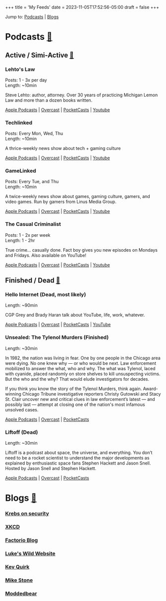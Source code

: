 +++
title = 'My Feeds'
date = 2023-11-05T17:52:56-05:00
draft = false
+++

Jump to: [Podcasts](#podcasts) | [Blogs](#blogs)
<div id="podcasts" />
	
# Podcasts [🔗](/my-feeds#podcasts)
<div id="active" />
	
## Active / Simi-Active [🔗](/my-feeds#active)

### Lehto's Law

Posts: 1 - 3x per day <br>
Length: ~10min

Steve Lehto: author, attorney.  Over 30 years of practicing Michigan Lemon Law and more than a dozen books written.

[Apple Podcasts](https://podcasts.apple.com/us/podcast/lehtos-law/id937280934) | [Overcast](https://overcast.fm/itunes937280934/lehtos-law) | [PocketCasts](https://pca.st/ER7G) | [Youtube](https://www.youtube.com/@stevelehto)

### Techlinked

Posts: Every Mon, Wed, Thu <br>
Length: ~10min

A thrice-weekly news show about tech + gaming culture

[Apple Podcasts](https://podcasts.apple.com/us/podcast/techlinked/id1559402520) | [Overcast](https://overcast.fm/itunes1559402520/techlinked) | [PocketCasts](https://pca.st/bape8uaa) | [Youtube](https://www.youtube.com/@techlinked)

### GameLinked

Posts: Every Tue, and Thu <br>
Length: ~10min

A twice-weekly news show about games, gaming culture, gamers, and video games. Run by gamers from Linus Media Group.

[Apple Podcasts](https://podcasts.apple.com/us/podcast/gamelinked/id1717448546) | [Overcast](https://overcast.fm/itunes1717448546/gamelinked) | [PocketCasts](https://pca.st/mz4l1mj7) | [Youtube](https://www.youtube.com/@GameLinked)

### The Casual Criminalist

Posts: 1 - 2x per week <br>
Length: 1 - 2hr

True crime... casually done. Fact boy gives you new episodes on Mondays and Fridays. Also available on YouTube!

[Apple Podcasts](https://podcasts.apple.com/us/podcast/the-casual-criminalist/id1545318164) | [Overcast](https://overcast.fm/itunes1545318164/the-casual-criminalist) | [PocketCasts](https://pca.st/tipuxr73) | [Youtube](https://www.youtube.com/@TheCasualCriminalist)

## Finished / Dead [🔗](/my-feeds#dead)

### Hello Internet (Dead, most likely)

Length: ~90min

CGP Grey and Brady Haran talk about YouTube, life, work, whatever.

[Apple Podcasts](https://podcasts.apple.com/us/podcast/hello-internet/id811377230) | [Overcast](https://overcast.fm/itunes811377230/hello-internet) | [PocketCasts](https://pca.st/hellointernet) | [YouTube](https://www.youtube.com/@HelloInternetPodcast/videos)

### Unsealed: The Tylenol Murders (Finished)

Length: ~30min

In 1982, the nation was living in fear. One by one people in the Chicago area were dying. No one knew why — or who would be next. Law enforcement mobilized to answer the what, who and why. The what was Tylenol, laced with cyanide, placed randomly on store shelves to kill unsuspecting victims. But the who and the why? That would elude investigators for decades.

If you think you know the story of the Tylenol Murders, think again. Award-winning Chicago Tribune investigative reporters Christy Gutowski and Stacy St. Clair uncover new and critical clues in law enforcement’s latest — and possibly last — attempt at closing one of the nation's most infamous unsolved cases.

[Apple Podcasts](https://podcasts.apple.com/us/podcast/unsealed-the-tylenol-murders/id1644733486) | [Overcast](https://overcast.fm/itunes1644733486/unsealed-the-tylenol-murders) | [PocketCasts](https://pca.st/4s2o9rzg)
<div id="blogs" />

### Liftoff (Dead)

Length: ~30min

Liftoff is a podcast about space, the universe, and everything. You don’t need to be a rocket scientist to understand the major developments as explained by enthusiastic space fans Stephen Hackett and Jason Snell. Hosted by Jason Snell and Stephen Hackett.

[Apple Podcasts](https://podcasts.apple.com/us/podcast/liftoff/id1031275911) | [Overcast](https://overcast.fm/itunes1559402520/techlinked) | [PocketCasts](https://pca.st/liftoff)
<div id=“dead” />

# Blogs [🔗](/my-feeds#blogs)

### [Krebs on security](https://krebsonsecurity.com/)

### [XKCD](xkcd.com)

### [Factorio Blog](https://factorio.com/blog/)

### [Luke's Wild Website](https://www.lkhrs.com)

### [Kev Quirk](https://kevquirk.com)

### [Mike Stone](https://mikestone.me)

### [Moddedbear](https://moddedbear.com)